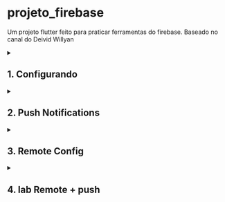 # projeto_firebase

Um projeto flutter feito para praticar ferramentas do firebase. Baseado no canal do Deivid Willyan

<details>
<summary><h2>1. Configurando</h2></summary>

Crie um projeto no firebase e então adicione os aplicativos android e iOS.
iOS fica configurado, porém o android pode faltar algumas configurações, como versão mínima de sdk e etc.
A princípio, se configurar errado, sequer vai buildar o app.

</details>


<details>
<summary><h2>2. Push Notifications</h2></summary>

Eu primeiro crio uma configuração local em custom_local_notification, e no custom_firebase_messaging eu
configuro para se comunicar com o firebase. 

Não se aplica a iOS, pois para isto precisa-se de um certificado de desenvolvedor

</details>

<details>
<summary><h2>3. Remote Config</h2></summary>

Talvez a parte mais simples. Remote config são basicamente variáveis passadas pelo firebase, para que o aplicativo pegue e use-o.
No arquivo remote_config tem a periodicidade que o aplicativo vai buscar informação no firebase, e o método getValueOrDefault, 
que pega o chave-valor da cache.

</details>

<details>
<summary><h2>4. lab Remote + push</h2></summary>

Um laboratório demonstrando que, por exemplo, eu consigo forçar fetch por notificação. 
P.s: perceba que alterando o valor de "isActiveBlue" não necessariamente muda a cor na hora, somente ao reiniciar o app.

</details>